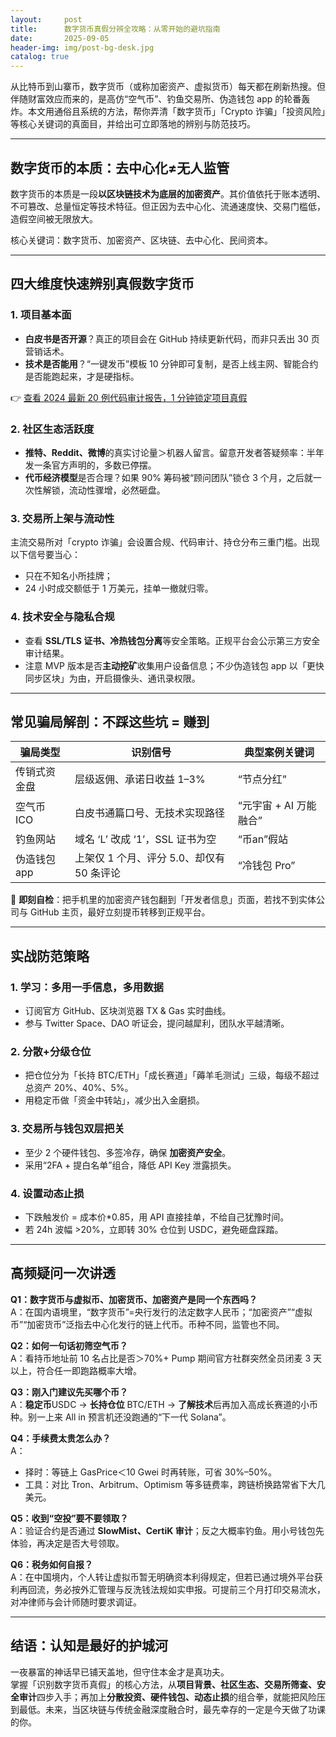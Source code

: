 ```yaml
---
layout:     post
title:      数字货币真假分辨全攻略：从零开始的避坑指南
date:       2025-09-05
header-img: img/post-bg-desk.jpg
catalog: true
---
```


从比特币到山寨币，数字货币（或称加密资产、虚拟货币）每天都在刷新热搜。但伴随财富效应而来的，是高仿“空气币”、钓鱼交易所、伪造钱包 app 的轮番轰炸。本文用通俗且系统的方法，帮你弄清「数字货币」「Crypto 诈骗」「投资风险」等核心关键词的真面目，并给出可立即落地的辨别与防范技巧。

---

## 数字货币的本质：去中心化≠无人监管

数字货币的本质是一段**以区块链技术为底层的加密资产**。其价值依托于账本透明、不可篡改、总量恒定等技术特征。但正因为去中心化、流通速度快、交易门槛低，造假空间被无限放大。

核心关键词：数字货币、加密资产、区块链、去中心化、民间资本。

---

## 四大维度快速辨别真假数字货币

### 1. 项目基本面  
- **白皮书是否开源**？真正的项目会在 GitHub 持续更新代码，而非只丢出 30 页营销话术。  
- **技术是否能用**？“一键发币”模板 10 分钟即可复制，是否上线主网、智能合约是否能跑起来，才是硬指标。  

👉 [查看 2024 最新 20 例代码审计报告，1 分钟锁定项目真假](https://okxdog.com/)  

### 2. 社区生态活跃度  
- **推特、Reddit、微博**的真实讨论量＞机器人留言。留意开发者答疑频率：半年发一条官方声明的，多数已停摆。  
- **代币经济模型**是否合理？如果 90% 筹码被“顾问团队”锁仓 3 个月，之后就一次性解锁，流动性骤增，必然砸盘。  

### 3. 交易所上架与流动性  
主流交易所对「crypto 诈骗」会设置合规、代码审计、持仓分布三重门槛。出现以下信号要当心：  
- 只在不知名小所挂牌；  
- 24 小时成交额低于 1 万美元，挂单一撤就归零。  

### 4. 技术安全与隐私合规  
- 查看 **SSL/TLS 证书、冷热钱包分离**等安全策略。正规平台会公示第三方安全审计结果。  
- 注意 MVP 版本是否**主动挖矿**收集用户设备信息；不少伪造钱包 app 以「更快同步区块」为由，开启摄像头、通讯录权限。  

---

## 常见骗局解剖：不踩这些坑 = 赚到

| 骗局类型         | 识别信号                                      | 典型案例关键词              |
|------------------|-----------------------------------------------|-----------------------------|
| 传销式资金盘     | 层级返佣、承诺日收益 1–3%                    | “节点分红”                  |
| 空气币 ICO       | 白皮书通篇口号、无技术实现路径               | “元宇宙 + AI 万能融合”      |
| 钓鱼网站         | 域名 ‘L’ 改成 ‘1’，SSL 证书为空              | “币an”假站                  |
| 伪造钱包 app     | 上架仅 1 个月、评分 5.0、却仅有 50 条评论     | “冷钱包 Pro”                |

👀 **即刻自检**：把手机里的加密资产钱包翻到「开发者信息」页面，若找不到实体公司与 GitHub 主页，最好立刻提币转移到正规平台。

---

## 实战防范策略

### 1. 学习：多用一手信息，多用数据  
- 订阅官方 GitHub、区块浏览器 TX & Gas 实时曲线。  
- 参与 Twitter Space、DAO 听证会，提问越犀利，团队水平越清晰。

### 2. 分散+分级仓位  
- 把仓位分为「长持 BTC/ETH」「成长赛道」「薅羊毛测试」三级，每级不超过总资产 20%、40%、5%。  
- 用稳定币做「资金中转站」，减少出入金磨损。

### 3. 交易所与钱包双层把关  
- 至少 2 个硬件钱包、多签冷存，确保 **加密资产安全**。  
- 采用“2FA + 提白名单”组合，降低 API Key 泄露损失。

### 4. 设置动态止损  
- 下跌触发价 = 成本价*0.85，用 API 直接挂单，不给自己犹豫时间。  
- 若 24h 波幅 >20%，立即转 30% 仓位到 USDC，避免砸盘踩踏。

---

## 高频疑问一次讲透

**Q1：数字货币与虚拟币、加密货币、加密资产是同一个东西吗？**  
A：在国内语境里，“数字货币”=央行发行的法定数字人民币；“加密资产”“虚拟币”“加密货币”泛指去中心化发行的链上代币。币种不同，监管也不同。

**Q2：如何一句话初筛空气币？**  
A：看持币地址前 10 名占比是否＞70%+ Pump 期间官方社群突然全员闭麦 3 天以上，符合任一即跑路概率大增。

**Q3：刚入门建议先买哪个币？**  
A：**稳定币**USDC → **长持仓位** BTC/ETH → **了解技术**后再加入高成长赛道的小币种。别一上来 All in 预言机还没跑通的“下一代 Solana”。

**Q4：手续费太贵怎么办？**  
A：  
- 择时：等链上 GasPrice＜10 Gwei 时再转账，可省 30%–50%。  
- 工具：对比 Tron、Arbitrum、Optimism 等多链费率，跨链桥换路常省下大几美元。

**Q5：收到“空投”要不要领取？**  
A：验证合约是否通过 **SlowMist、CertiK 审计**；反之大概率钓鱼。用小号钱包先体验，再决定是否大号领取。

**Q6：税务如何自报？**  
A：在中国境内，个人转让虚拟币暂无明确资本利得规定，但若已通过境外平台获利再回流，务必按外汇管理与反洗钱法规如实申报。可提前三个月打印交易流水，对冲律师与会计师随时要求调证。

---

## 结语：认知是最好的护城河

一夜暴富的神话早已铺天盖地，但守住本金才是真功夫。  
掌握「识别数字货币真假」的核心方法，从**项目背景、社区生态、交易所筛查、安全审计**四步入手；再加上**分散投资、硬件钱包、动态止损**的组合拳，就能把风险压到最低。未来，当区块链与传统金融深度融合时，最先幸存的一定是今天做了功课的你。